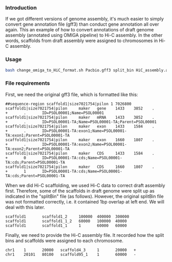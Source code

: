 ### Introduction
If we got different versions of genome assembly, it's much easier to simply convert gene annotation file (gff3) than conduct gene annotation all over again. This an example of how to convert annotations of draft genome assembly (annotated using OMIGA pipeline) to Hi-C assembly. In the other words, scaffolds from draft assembly were assigned to chromosomes in Hi-C assembly.

### Usage
```bash
bash change_omiga_to_HiC_format.sh Pacbio.gff3 split_bin HiC_assembly.agp HiC_V3_CompleteGeneOnly.gff3
```

### File requirements
First, we need the original gff3 file, which is formatted like this:
```
##sequence-region scaffold1|size7021754|pilon 1 7026800
scaffold1|size7021754|pilon     maker   gene    1433    3852    .       +       .       ID=PSOL00001;Name=PSOL00001
scaffold1|size7021754|pilon     maker   mRNA    1433    3852    .       +       .       ID=PSOL00001-TA;Name=PSOL00001-TA;Parent=PSOL00001
scaffold1|size7021754|pilon     maker   exon    1433    1584    .       +       .       ID=PSOL00001-TA:exon1;Name=PSOL00001-TA:exon1;Parent=PSOL00001-TA
scaffold1|size7021754|pilon     maker   exon    1660    1807    .       +       .       ID=PSOL00001-TA:exon2;Name=PSOL00001-TA:exon2;Parent=PSOL00001-TA
scaffold1|size7021754|pilon     maker   CDS     1433    1584    .       +       0       ID=PSOL00001-TA:cds;Name=PSOL00001-TA:cds;Parent=PSOL00001-TA
scaffold1|size7021754|pilon     maker   CDS     1660    1807    .       +       1       ID=PSOL00001-TA:cds;Name=PSOL00001-TA:cds;Parent=PSOL00001-TA
```

When we did Hi-C scaffolding, we used Hi-C data to correct draft assembly first. Therefore, some of the scaffolds in draft genome were split up as indicated in the "splitBin" file (as follows). However, the original splitBin file was not formatted correctly, i.e. it contained 1bp overlap at left end. We will deal with this later.

```
scaffold1       scaffold1_2     100000  400000  300000
scaffold1       scaffold1_1_2   60000   100000  40000
scaffold1       scaffold1_1     1       60000   60000
```

Finally, we need to provide the Hi-C assembly file. It recorded how the split bins and scaffolds were assigned to each chromosome.
```
chr1    1       20000   scaffold4_3     1       20000   +
chr1    20101   80100   scaffold95_1    1       60000   -
```
